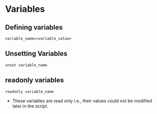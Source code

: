 # Variables

## Defining variables

`variable_name=<variable_value>`

## Unsetting Variables

`unset variable_name`

## readonly variables

`readonly variable_name`

- These variables are read only i.e., their values could not be modified later in the script.
